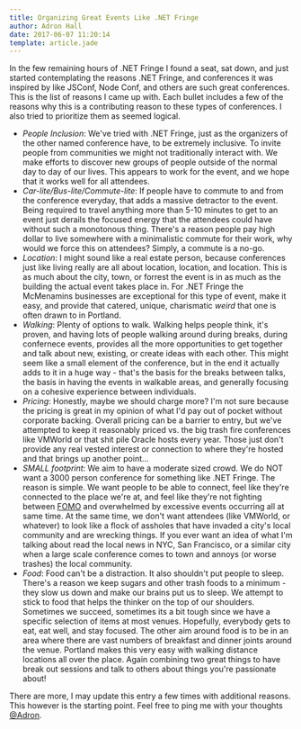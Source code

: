 ```yaml
---
title: Organizing Great Events Like .NET Fringe
author: Adron Hall
date: 2017-06-07 11:20:14
template: article.jade
---
```

In the few remaining hours of .NET Fringe I found a seat, sat down, and just started contemplating the reasons .NET Fringe, and conferences it was inspired by like JSConf, Node Conf, and others are such great conferences. This is the list of reasons I came up with. Each bullet includes a few of the reasons why this is a contributing reason to these types of conferences. I also tried to prioritize them as seemed logical.

<span class="more"></span>

* *People Inclusion*: We've tried with .NET Fringe, just as the organizers of the other named conference have, to be extremely inclusive. To invite people from communities we might not traditionally interact with. We make efforts to discover new groups of people outside of the normal day to day of our lives. This appears to work for the event, and we hope that it works well for all attendees.
* *Car-lite/Bus-lite/Commute-lite*: If people have to commute to and from the conference everyday, that adds a massive detractor to the event. Being required to travel anything more than 5-10 minutes to get to an event just derails the focused energy that the attendees could have without such a monotonous thing. There's a reason people pay high dollar to live somewhere with a minimalistic commute for their work, why would we force this on attendees? Simply, a commute is a no-go.
* *Location*: I might sound like a real estate person, because conferences just like living really are all about location, location, and location. This is as much about the city, town, or forrest the event is in as much as the building the actual event takes place in. For .NET Fringe the McMenamins businesses are exceptional for this type of event, make it easy, and provide that catered, unique, charismatic *weird* that one is often drawn to in Portland.
* *Walking*: Plenty of options to walk. Walking helps people think, it's proven, and having lots of people walking around during breaks, during confernece events, provides all the more opportunities to get together and talk about new, existing, or create ideas with each other. This might seem like a small element of the conference, but in the end it actually adds to it in a huge way - that's the basis for the breaks between talks, the basis in having the events in walkable areas, and generally focusing on a cohesive experience between individuals.
* *Pricing*: Honestly, maybe we should charge more? I'm not sure because the pricing is great in my opinion of what I'd pay out of pocket without corporate backing. Overall pricing can be a barrier to entry, but we've attempted to keep it reasonably priced vs. the big trash fire conferences like VMWorld or that shit pile Oracle hosts every year. Those just don't provide any real vested interest or connection to where they're hosted and that brings up another point...
* *SMALL footprint*: We aim to have a moderate sized crowd. We do NOT want a 3000 person conference for something like .NET Fringe. The reason is simple. We want people to be able to connect, feel like they're connected to the place we're at, and feel like they're not fighting between [FOMO](http://www.urbandictionary.com/define.php?term=fomo) and overwhelmed by excessive events occurring all at same time. At the same time, we don't want attendees (like VMWorld, or whatever) to look like a flock of assholes that have invaded a city's local community and are wrecking things. If you ever want an idea of what I'm talking about read the local news in NYC, San Francisco, or a similar city when a large scale conference comes to town and annoys (or worse trashes) the local community.
* *Food*: Food can't be a distraction. It also shouldn't put people to sleep. There's a reason we keep sugars and other trash foods to a minimum - they slow us down and make our brains put us to sleep. We attempt to stick to food that helps the thinker on the top of our shoulders. Sometimes we succeed, sometimes its a bit tough since we have a specific selection of items at most venues. Hopefully, everybody gets to eat, eat well, and stay focused. The other aim around food is to be in an area where there are vast numbers of breakfast and dinner joints around the venue. Portland makes this very easy with walking distance locations all over the place. Again combining two great things to have break out sessions and talk to others about things you're passionate about!

There are more, I may update this entry a few times with additional reasons. This however is the starting point. Feel free to ping me with your thoughts [@Adron](https://twitter.com/Adron).